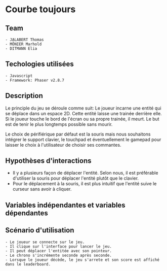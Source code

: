 # Courbe toujours

## Team

    - JALABERT Thomas
    - MÔNIER Marhold
    - DITMANN Elia
 
## Techologies utilisées

    - Javascript
    - Framework: Phaser v2.8.7

## Description

Le principle du jeu se déroule comme suit:
Le joueur incarne une entité qui se déplace dans un espace 2D.
Cette entité laisse une trainée derrière elle. Si le joueur touche le bord de l'écran ou sa propre trainée, il meurt. Le but est de tenir le plus longtemps possible sans mourir.

Le choix de périfiérique par défaut est la souris mais nous souhaitons intégrer le support clavier, le touchpad et éventuellement le gamepad pour laisser le choix à l'utilisateur de choisir ses commantes.

## Hypothèses d'interactions

- Il y a plusieurs façon de déplacer l'entité. Selon nous, il est préférable d'utiliser la souris pour déplacer l'entité plutôt que le clavier. 
- Pour le déplacement à la souris, il est plus intuitif que l'entité suive le curseur sans avoir à cliquer.

## Variables indépendantes et variables dépendantes


## Scénario d'utilisation

    - Le joueur se connecte sur le jeu.
    - Il clique sur l'interface pour lancer le jeu.
    - Il peut déplacer l'entitée avec son pointeur.
    - Le chrono s'incrémente seconde après seconde.
    - Lorsque le joueur décède, le jeu s'arrete et son score est affiché dans le leaderboard.